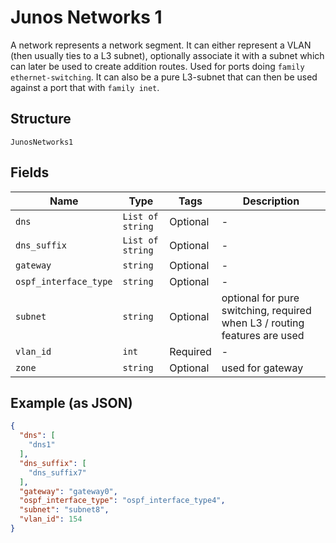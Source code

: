
# Junos Networks 1

A network represents a network segment. It can either represent a VLAN (then usually ties to a L3 subnet), optionally associate it with a subnet which can later be used to create addition routes. Used for ports doing `family ethernet-switching`. It can also be a pure L3-subnet that can then be used against a port that with `family inet`.

## Structure

`JunosNetworks1`

## Fields

| Name | Type | Tags | Description |
|  --- | --- | --- | --- |
| `dns` | `List of string` | Optional | - |
| `dns_suffix` | `List of string` | Optional | - |
| `gateway` | `string` | Optional | - |
| `ospf_interface_type` | `string` | Optional | - |
| `subnet` | `string` | Optional | optional for pure switching, required when L3 / routing features are used |
| `vlan_id` | `int` | Required | - |
| `zone` | `string` | Optional | used for gateway |

## Example (as JSON)

```json
{
  "dns": [
    "dns1"
  ],
  "dns_suffix": [
    "dns_suffix7"
  ],
  "gateway": "gateway0",
  "ospf_interface_type": "ospf_interface_type4",
  "subnet": "subnet8",
  "vlan_id": 154
}
```


